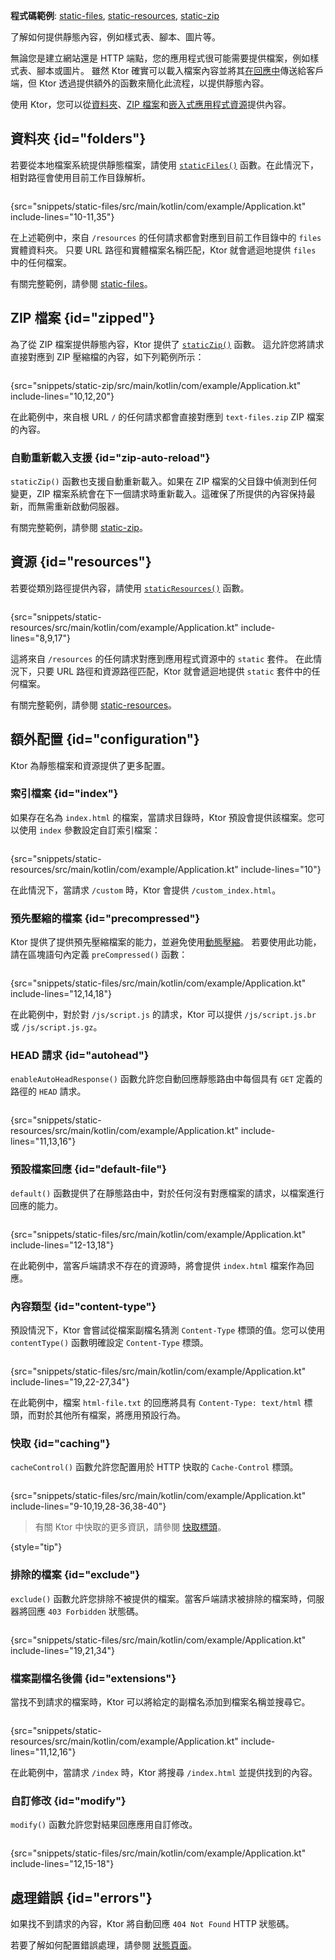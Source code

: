 [//]: # (title: 提供靜態內容)

<show-structure for="chapter" depth="2"/>

<tldr>
<p><b>程式碼範例</b>:
<a href="https://github.com/ktorio/ktor-documentation/tree/%ktor_version%/codeSnippets/snippets/static-files">static-files</a>,
<a href="https://github.com/ktorio/ktor-documentation/tree/%ktor_version%/codeSnippets/snippets/static-resources">static-resources</a>,
<a href="https://github.com/ktorio/ktor-documentation/tree/%ktor_version%/codeSnippets/snippets/static-zip">static-zip</a>
</p>
</tldr>

<link-summary>
了解如何提供靜態內容，例如樣式表、腳本、圖片等。
</link-summary>

無論您是建立網站還是 HTTP 端點，您的應用程式很可能需要提供檔案，例如樣式表、腳本或圖片。
雖然 Ktor 確實可以載入檔案內容並將其[在回應中](server-responses.md)傳送給客戶端，但 Ktor 透過提供額外的函數來簡化此流程，以提供靜態內容。

使用 Ktor，您可以從[資料夾](#folders)、[ZIP 檔案](#zipped)和[嵌入式應用程式資源](#resources)提供內容。

## 資料夾 {id="folders"}

若要從本地檔案系統提供靜態檔案，請使用
[`staticFiles()`](https://api.ktor.io/ktor-server/ktor-server-core/io.ktor.server.http.content/static-files.html)
函數。在此情況下，相對路徑會使用目前工作目錄解析。

 ```kotlin
 ```

{src="snippets/static-files/src/main/kotlin/com/example/Application.kt" include-lines="10-11,35"}

在上述範例中，來自 `/resources` 的任何請求都會對應到目前工作目錄中的 `files` 實體資料夾。
只要 URL 路徑和實體檔案名稱匹配，Ktor 就會遞迴地提供 `files` 中的任何檔案。

有關完整範例，請參閱
[static-files](https://github.com/ktorio/ktor-documentation/tree/%ktor_version%/codeSnippets/snippets/static-files)。

## ZIP 檔案 {id="zipped"}

為了從 ZIP 檔案提供靜態內容，Ktor 提供了 [
`staticZip()`](https://api.ktor.io/ktor-server/ktor-server-core/io.ktor.server.http.content/static-zip.html) 函數。
這允許您將請求直接對應到 ZIP 壓縮檔的內容，如下列範例所示：

 ```kotlin
 ```

{src="snippets/static-zip/src/main/kotlin/com/example/Application.kt" include-lines="10,12,20"}

在此範例中，來自根 URL `/` 的任何請求都會直接對應到 `text-files.zip` ZIP 檔案的內容。

### 自動重新載入支援 {id="zip-auto-reload"}

`staticZip()` 函數也支援自動重新載入。如果在 ZIP 檔案的父目錄中偵測到任何變更，ZIP 檔案系統會在下一個請求時重新載入。這確保了所提供的內容保持最新，而無需重新啟動伺服器。

有關完整範例，請參閱
[static-zip](https://github.com/ktorio/ktor-documentation/tree/%ktor_version%/codeSnippets/snippets/static-zip)。

## 資源 {id="resources"}

若要從類別路徑提供內容，請使用
[`staticResources()`](https://api.ktor.io/ktor-server/ktor-server-core/io.ktor.server.http.content/static-resources.html)
函數。

```kotlin
```

{src="snippets/static-resources/src/main/kotlin/com/example/Application.kt" include-lines="8,9,17"}

這將來自 `/resources` 的任何請求對應到應用程式資源中的 `static` 套件。
在此情況下，只要 URL 路徑和資源路徑匹配，Ktor 就會遞迴地提供 `static` 套件中的任何檔案。

有關完整範例，請參閱
[static-resources](https://github.com/ktorio/ktor-documentation/tree/%ktor_version%/codeSnippets/snippets/static-resources)。

## 額外配置 {id="configuration"}

Ktor 為靜態檔案和資源提供了更多配置。

### 索引檔案 {id="index"}

如果存在名為 `index.html` 的檔案，當請求目錄時，Ktor 預設會提供該檔案。您可以使用 `index` 參數設定自訂索引檔案：

```kotlin
```

{src="snippets/static-resources/src/main/kotlin/com/example/Application.kt" include-lines="10"}

在此情況下，當請求 `/custom` 時，Ktor 會提供 `/custom_index.html`。

### 預先壓縮的檔案 {id="precompressed"}

Ktor 提供了提供預先壓縮檔案的能力，並避免使用[動態壓縮](server-compression.md)。
若要使用此功能，請在區塊語句內定義 `preCompressed()` 函數：

```kotlin
```

{src="snippets/static-files/src/main/kotlin/com/example/Application.kt" include-lines="12,14,18"}

在此範例中，對於對 `/js/script.js` 的請求，Ktor 可以提供 `/js/script.js.br` 或 `/js/script.js.gz`。

### HEAD 請求 {id="autohead"}

`enableAutoHeadResponse()` 函數允許您自動回應靜態路由中每個具有 `GET` 定義的路徑的 `HEAD` 請求。

```kotlin
```

{src="snippets/static-resources/src/main/kotlin/com/example/Application.kt" include-lines="11,13,16"}

### 預設檔案回應 {id="default-file"}

`default()` 函數提供了在靜態路由中，對於任何沒有對應檔案的請求，以檔案進行回應的能力。

```kotlin
```

{src="snippets/static-files/src/main/kotlin/com/example/Application.kt" include-lines="12-13,18"}

在此範例中，當客戶端請求不存在的資源時，將會提供 `index.html` 檔案作為回應。

### 內容類型 {id="content-type"}

預設情況下，Ktor 會嘗試從檔案副檔名猜測 `Content-Type` 標頭的值。您可以使用
`contentType()` 函數明確設定 `Content-Type` 標頭。

```kotlin
```

{src="snippets/static-files/src/main/kotlin/com/example/Application.kt" include-lines="19,22-27,34"}

在此範例中，檔案 `html-file.txt` 的回應將具有 `Content-Type: text/html` 標頭，而對於其他所有檔案，將應用預設行為。

### 快取 {id="caching"}

`cacheControl()` 函數允許您配置用於 HTTP 快取的 `Cache-Control` 標頭。

```kotlin
```

{src="snippets/static-files/src/main/kotlin/com/example/Application.kt" include-lines="9-10,19,28-36,38-40"}

> 有關 Ktor 中快取的更多資訊，請參閱 [快取標頭](server-caching-headers.md)。
>
{style="tip"}

### 排除的檔案 {id="exclude"}

`exclude()` 函數允許您排除不被提供的檔案。當客戶端請求被排除的檔案時，伺服器將回應 `403 Forbidden` 狀態碼。

```kotlin
```

{src="snippets/static-files/src/main/kotlin/com/example/Application.kt" include-lines="19,21,34"}

### 檔案副檔名後備 {id="extensions"}

當找不到請求的檔案時，Ktor 可以將給定的副檔名添加到檔案名稱並搜尋它。

```kotlin
```

{src="snippets/static-resources/src/main/kotlin/com/example/Application.kt" include-lines="11,12,16"}

在此範例中，當請求 `/index` 時，Ktor 將搜尋 `/index.html` 並提供找到的內容。

### 自訂修改 {id="modify"}

`modify()` 函數允許您對結果回應應用自訂修改。

```kotlin
```

{src="snippets/static-files/src/main/kotlin/com/example/Application.kt" include-lines="12,15-18"}

## 處理錯誤 {id="errors"}

如果找不到請求的內容，Ktor 將自動回應 `404 Not Found` HTTP 狀態碼。

若要了解如何配置錯誤處理，請參閱 [狀態頁面](server-status-pages.md)。